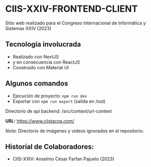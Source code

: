 # CIIS-XXIV-FRONTEND-CLIENT

Sitio web realizado para el Congreso Internacional de Informática y Sistemas XXIV (2023)

## Tecnología involucrada
* Realizado con NextJS
* y en consecuencia con ReactJS
* Construido con Material UI
  
## Algunos comandos
* Ejecución de proyecto: `npm run dev`
* Exportar con `npm run export` (salida en /out)

Directorio de api backend: /src/context/url-context

**URL:** https://www.ciistacna.com/

_Nota:_ Directorio de imágenes y videos ignorados en el repositorio.

## Historial de Colaboradores:
* CIIS-XXIV: Anselmo César Farfan Pajuelo (2023)
